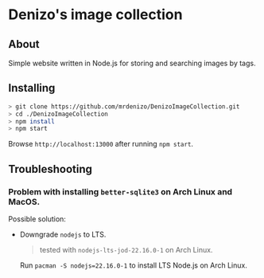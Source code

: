 # Denizo's image collection

## About
Simple website written in Node.js for storing and searching images by tags.

## Installing
```sh
> git clone https://github.com/mrdenizo/DenizoImageCollection.git
> cd ./DenizoImageCollection
> npm install
> npm start
```
Browse `http://localhost:13000` after running `npm start`.

## Troubleshooting

### Problem with installing `better-sqlite3` on Arch Linux and MacOS.

Possible solution:
* Downgrade `nodejs` to LTS.
    > tested with `nodejs-lts-jod-22.16.0-1` on Arch Linux.
    
    Run `pacman -S nodejs=22.16.0-1` to install LTS Node.js on Arch Linux.